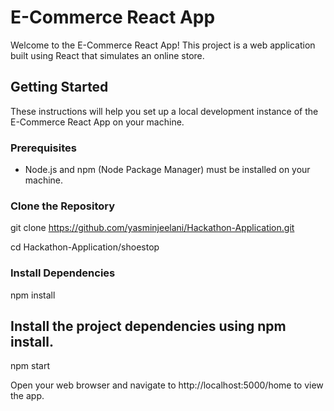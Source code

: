 # E-Commerce React App

Welcome to the E-Commerce React App! This project is a web application built using React that simulates an online store.





## Getting Started

These instructions will help you set up a local development instance of the E-Commerce React App on your machine.

### Prerequisites

- Node.js and npm (Node Package Manager) must be installed on your machine.

### Clone the Repository


git clone https://github.com/yasminjeelani/Hackathon-Application.git

cd Hackathon-Application/shoestop

### Install Dependencies

npm install

## Install the project dependencies using npm install.

npm start

Open your web browser and navigate to http://localhost:5000/home to view the app.



